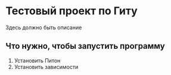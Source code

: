 # Тестовый проект по Гиту

Здесь должно быть описание

## Что нужно, чтобы запустить программу

1. Установить Питон
2. Установить зависимости
